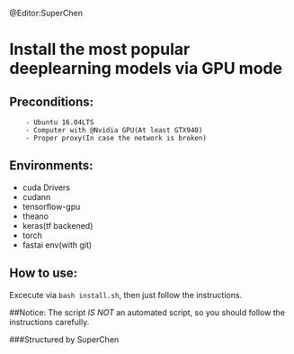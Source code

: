 @Editor:SuperChen
# Install the most popular deeplearning models via GPU mode

## Preconditions:
        - Ubuntu 16.04LTS
        - Computer with @Nvidia GPU(At least GTX940)
        - Proper proxy(In case the network is broken)

## Environments:
- cuda Drivers
- cudann
- tensorflow-gpu
- theano
- keras(tf backened)
- torch
- fastai env(with git)

## How to use:
Excecute via ```bash install.sh```, then just follow the instructions.

##Notice:
The script *IS NOT* an automated script, so you should follow the instructions carefully.

###Structured by SuperChen
